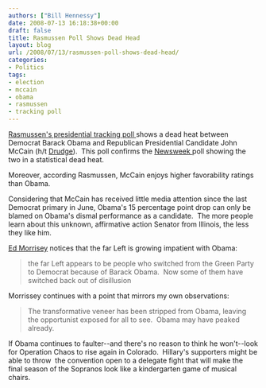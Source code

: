 ```yaml
---
authors: ["Bill Hennessy"]
date: 2008-07-13 16:18:38+00:00
draft: false
title: Rasmussen Poll Shows Dead Head
layout: blog
url: /2008/07/13/rasmussen-poll-shows-dead-head/
categories:
- Politics
tags:
- election
- mccain
- obama
- rasmussen
- tracking poll
---
```


[Rasmussen's presidential tracking poll ](https://rasmussenreports.com/public_content/politics/election_20082/2008_presidential_election/daily_presidential_tracking_poll)shows a dead heat between Democrat Barack Obama and Republican Presidential Candidate John McCain (h/t [Drudge](https://rasmussenreports.com/public_content/politics/election_20082/2008_presidential_election/daily_presidential_tracking_poll)).  This poll confirms the [Newsweek ](https://hennessysview.com/2008/07/12/newsweek-obama-fading/)poll showing the two in a statistical dead heat.

Moreover, according Rasmussen, McCain enjoys higher favorability ratings than Obama.

Considering that McCain has received little media attention since the last Democrat primary in June, Obama's 15 percentage point drop can only be blamed on Obama's dismal performance as a candidate.  The more people learn about this unknown, affirmative action Senator from Illinois, the less they like him. 

[Ed Morrisey](https://hotair.com/archives/2008/07/13/nyt-notices-obama-disgust-on-far-left/) notices that the far Left is growing impatient with Obama:


> the far Left appears to be people who switched from the Green Party to Democrat because of Barack Obama.  Now some of them have switched back out of disillusion


Morrissey continues with a point that mirrors my own observations:


> The transformative veneer has been stripped from Obama, leaving the opportunist exposed for all to see.  Obama may have peaked already.


If Obama continues to faulter--and there's no reason to think he won't--look for Operation Chaos to rise again in Colorado.  Hillary's supporters might be able to throw  the convention open to a delegate fight that will make the final season of the Sopranos look like a kindergarten game of musical chairs.

